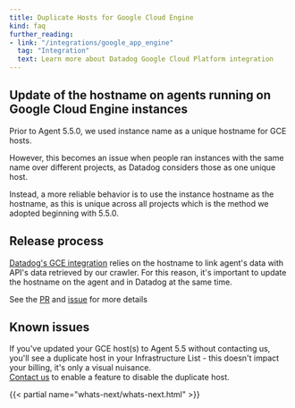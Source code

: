 ```yaml
---
title: Duplicate Hosts for Google Cloud Engine
kind: faq
further_reading:
- link: "/integrations/google_app_engine"
  tag: "Integration"
  text: Learn more about Datadog Google Cloud Platform integration
---
```


## Update of the hostname on agents running on Google Cloud Engine instances

Prior to Agent 5.5.0, we used instance name as a unique hostname for GCE hosts.

However, this becomes an issue when people ran instances with the same name over different projects, as Datadog considers those as one unique host.

Instead, a more reliable behavior is to use the instance hostname as the hostname, as this is unique across all projects which is the method we adopted beginning with 5.5.0.

## Release process

[Datadog's GCE integration](/integrations/google_app_engine) relies on the hostname to link agent's data with API's data retrieved by our crawler. For this reason, it's important to update the hostname on the agent and in Datadog at the same time.

See the [PR](https://github.com/DataDog/dd-agent/pull/1737) and [issue](https://github.com/DataDog/dd-agent/issues/1736) for more details

## Known issues

If you've updated your GCE host(s) to Agent 5.5 without contacting us, you'll see a duplicate host in your Infrastructure List - this doesn't impact your billing, it's only a visual nuisance.  
[Contact us](/help) to enable a feature to disable the duplicate host.

{{< partial name="whats-next/whats-next.html" >}}